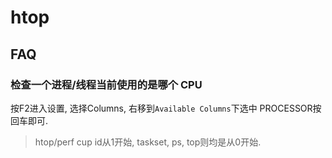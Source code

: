 # htop

## FAQ
### 检查一个进程/线程当前使用的是哪个 CPU
按F2进入设置, 选择Columns, 右移到`Available Columns`下选中 PROCESSOR按回车即可.

> htop/perf cup id从1开始, taskset, ps, top则均是从0开始.